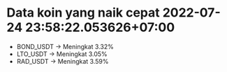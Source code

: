 # Data koin yang naik cepat 2022-07-24 23:58:22.053626+07:00

* BOND_USDT -> Meningkat 3.32%
* LTO_USDT -> Meningkat 3.05%
* RAD_USDT -> Meningkat 3.59%
